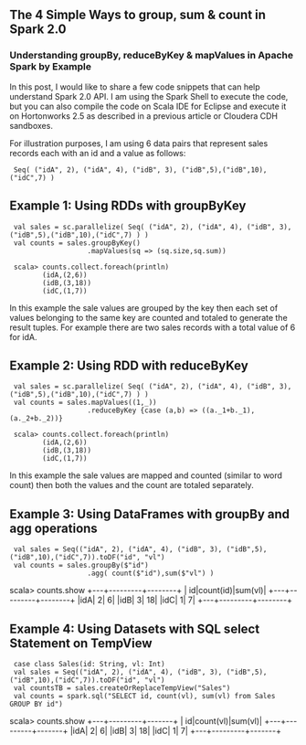 ## The 4 Simple Ways to group, sum &amp; count in Spark 2.0 
### Understanding groupBy, reduceByKey &amp; mapValues in Apache Spark by Example 

In this post, I would like to share a few code snippets that can help understand Spark 2.0 API. I am using the Spark Shell to execute the code, but you can also compile the code on Scala IDE for Eclipse and execute it on Hortonworks 2.5 as described in a previous article or Cloudera CDH sandboxes.

For illustration purposes, I am using 6 data pairs that represent sales records each with an id and a value as follows:

     Seq( ("idA", 2), ("idA", 4), ("idB", 3), ("idB",5),("idB",10),("idC",7) )
     
## Example 1: Using RDDs with groupByKey
     val sales = sc.parallelize( Seq( ("idA", 2), ("idA", 4), ("idB", 3), ("idB",5),("idB",10),("idC",7) ) )
     val counts = sales.groupByKey()
                       .mapValues(sq => (sq.size,sq.sum)) 

     scala> counts.collect.foreach(println)
            (idA,(2,6))
            (idB,(3,18))
            (idC,(1,7))

In this example the sale values are grouped by the key then each set of values belonging to the same key are counted and totaled to generate the result tuples. For example there are two sales records with a total value of 6 for idA.

## Example 2: Using RDD with reduceByKey
     val sales = sc.parallelize( Seq( ("idA", 2), ("idA", 4), ("idB", 3), ("idB",5),("idB",10),("idC",7) ) )
     val counts = sales.mapValues((1,_))
                       .reduceByKey {case (a,b) => ((a._1+b._1),(a._2+b._2))}

     scala> counts.collect.foreach(println)
            (idA,(2,6))
            (idB,(3,18))
            (idC,(1,7))

In this example the sale values are mapped and counted (similar to word count) then both the values and the count are totaled separately.

## Example 3: Using DataFrames with groupBy and agg operations 

     val sales = Seq(("idA", 2), ("idA", 4), ("idB", 3), ("idB",5),("idB",10),("idC",7)).toDF("id", "vl")
     val counts = sales.groupBy($"id")
                       .agg( count($"id"),sum($"vl") )

scala> counts.show
+---+---------+--------+
| id|count(id)|sum(vl)|
+---+---------+--------+
|idA|        2|       6|
|idB|        3|      18|
|idC|        1|       7|
+---+---------+--------+


## Example 4: Using Datasets with SQL select Statement on TempView

     case class Sales(id: String, vl: Int)
     val sales = Seq(("idA", 2), ("idA", 4), ("idB", 3), ("idB",5),("idB",10),("idC",7)).toDF("id", "vl")
     val countsTB = sales.createOrReplaceTempView("Sales")
     val counts = spark.sql("SELECT id, count(vl), sum(vl) from Sales GROUP BY id")

scala> counts.show
+---+---------+-------+
| id|count(vl)|sum(vl)|
+---+---------+-------+
|idA|        2|      6|
|idB|        3|     18|
|idC|        1|      7|
+---+---------+-------+

